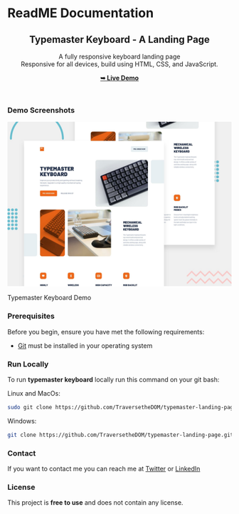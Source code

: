 # ReadME Documentation


<div align="center">
  

  <h2 align="center">Typemaster Keyboard - A Landing Page </h2>

  A fully responsive keyboard landing page <br />Responsive for all devices, build using HTML, CSS, and JavaScript.

  <a href="https://keyboard-typemaster.netlify.app/"><strong>➥ Live Demo</strong></a>

</div>

<br />


### Demo Screenshots

![Typemaster Keyboard Demo](preview.jpg "Desktop Demo")

Typemaster Keyboard Demo

### Prerequisites

Before you begin, ensure you have met the following requirements:

- [Git](https://git-scm.com/downloads) must be installed in your operating system

### Run Locally

To run **typemaster keyboard** locally run this command on your git bash: 

Linux and MacOs:

```bash
sudo git clone https://github.com/TraversetheDOM/typemaster-landing-page.git
```

Windows: 

```bash
git clone https://github.com/TraversetheDOM/typemaster-landing-page.git
```

### Contact

If you want to contact me you can reach me at [Twitter](https://twitter.com/_TraverseDOM) or [LinkedIn](https://www.linkedin.com/in/ikuomola-stephen/)

### License

This project is **free to use** and does not contain any license.